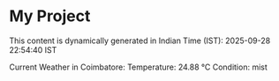 # My Project

This content is dynamically generated in Indian Time (IST): 2025-09-28 22:54:40 IST


Current Weather in Coimbatore:
Temperature: 24.88 °C
Condition: mist
